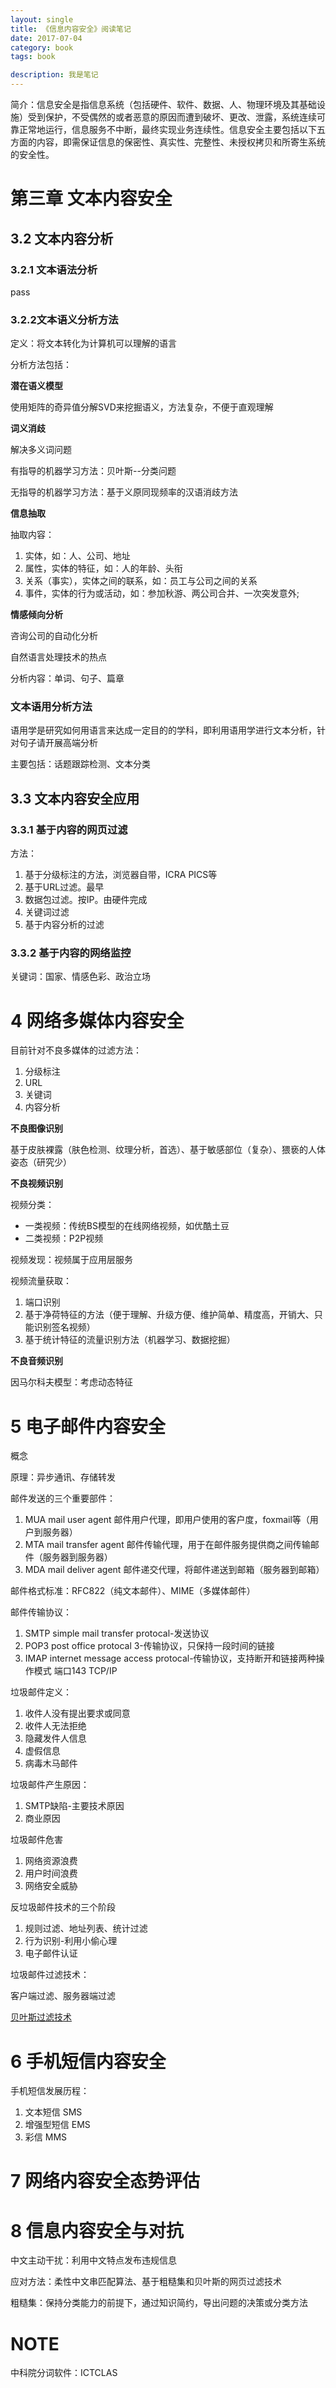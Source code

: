 ```yaml
---
layout: single
title: 《信息内容安全》阅读笔记
date: 2017-07-04
category: book
tags: book

description: 我是笔记
---
```

简介：信息安全是指信息系统（包括硬件、软件、数据、人、物理环境及其基础设施）受到保护，不受偶然的或者恶意的原因而遭到破坏、更改、泄露，系统连续可靠正常地运行，信息服务不中断，最终实现业务连续性。信息安全主要包括以下五方面的内容，即需保证信息的保密性、真实性、完整性、未授权拷贝和所寄生系统的安全性。
<!-- add content here -->

# 第三章 文本内容安全

## 3.2 文本内容分析

### 3.2.1 文本语法分析

pass

### 3.2.2文本语义分析方法

定义：将文本转化为计算机可以理解的语言

分析方法包括：

**潜在语义模型**

使用矩阵的奇异值分解SVD来挖掘语义，方法复杂，不便于直观理解

**词义消歧**

解决多义词问题

有指导的机器学习方法：贝叶斯--分类问题

无指导的机器学习方法：基于义原同现频率的汉语消歧方法



**信息抽取**

抽取内容：

1. 实体，如：人、公司、地址
2. 属性，实体的特征，如：人的年龄、头衔
3. 关系（事实），实体之间的联系，如：员工与公司之间的关系
4. 事件，实体的行为或活动，如：参加秋游、两公司合并、一次突发意外;

**情感倾向分析**

咨询公司的自动化分析

自然语言处理技术的热点

分析内容：单词、句子、篇章

### 文本语用分析方法

语用学是研究如何用语言来达成一定目的的学科，即利用语用学进行文本分析，针对句子请开展高端分析

主要包括：话题跟踪检测、文本分类

## 3.3 文本内容安全应用

### 3.3.1 基于内容的网页过滤

方法：

1. 基于分级标注的方法，浏览器自带，ICRA PICS等
2. 基于URL过滤。最早
3. 数据包过滤。按IP。由硬件完成
4. 关键词过滤
5. 基于内容分析的过滤

### 3.3.2 基于内容的网络监控

关键词：国家、情感色彩、政治立场

# 4 网络多媒体内容安全

目前针对不良多媒体的过滤方法：

1. 分级标注
2. URL
3. 关键词
4. 内容分析

**不良图像识别**

基于皮肤裸露（肤色检测、纹理分析，首选）、基于敏感部位（复杂）、猥亵的人体姿态（研究少）

**不良视频识别**

视频分类：

- 一类视频：传统BS模型的在线网络视频，如优酷土豆
- 二类视频：P2P视频

视频发现：视频属于应用层服务

视频流量获取：

1. 端口识别
2. 基于净荷特征的方法（便于理解、升级方便、维护简单、精度高，开销大、只能识别签名视频）
3. 基于统计特征的流量识别方法（机器学习、数据挖掘）

**不良音频识别**

因马尔科夫模型：考虑动态特征

# 5 电子邮件内容安全

概念

原理：异步通讯、存储转发

邮件发送的三个重要部件：

1. MUA mail user agent 邮件用户代理，即用户使用的客户度，foxmail等（用户到服务器）
2. MTA mail transfer agent 邮件传输代理，用于在邮件服务提供商之间传输邮件（服务器到服务器）
3. MDA mail deliver agent 邮件递交代理，将邮件递送到邮箱（服务器到邮箱）

邮件格式标准：RFC822（纯文本邮件）、MIME（多媒体邮件）

邮件传输协议：

1. SMTP simple mail transfer protocal-发送协议
2. POP3 post office protocal 3-传输协议，只保持一段时间的链接
3. IMAP internet message access protocal-传输协议，支持断开和链接两种操作模式 端口143 TCP/IP

垃圾邮件定义：

1. 收件人没有提出要求或同意
2. 收件人无法拒绝
3. 隐藏发件人信息
4. 虚假信息
5. 病毒木马邮件

垃圾邮件产生原因：

1. SMTP缺陷-主要技术原因
2. 商业原因

垃圾邮件危害

1. 网络资源浪费
2. 用户时间浪费
3. 网络安全威胁

反垃圾邮件技术的三个阶段

1. 规则过滤、地址列表、统计过滤
2. 行为识别-利用小偷心理
3. 电子邮件认证

垃圾邮件过滤技术：

客户端过滤、服务器端过滤

[贝叶斯过滤技术](http://blog.csdn.net/sdf000/article/details/17020367)

# 6 手机短信内容安全

手机短信发展历程：

1. 文本短信 SMS
2. 增强型短信 EMS
3. 彩信 MMS

# 7 网络内容安全态势评估

# 8 信息内容安全与对抗

中文主动干扰：利用中文特点发布违规信息

应对方法：柔性中文串匹配算法、基于粗糙集和贝叶斯的网页过滤技术

粗糙集：保持分类能力的前提下，通过知识简约，导出问题的决策或分类方法



# NOTE

中科院分词软件：ICTCLAS
